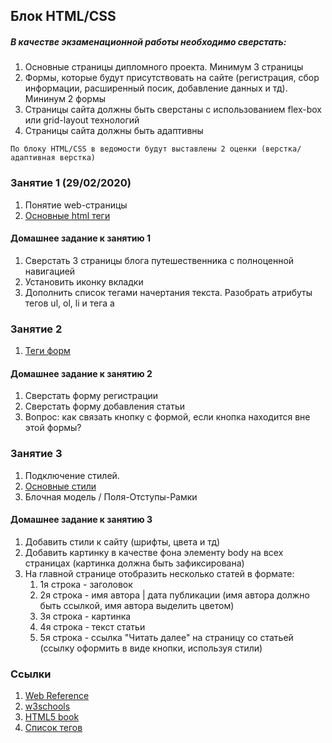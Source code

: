 ## Блок HTML/CSS
##### В качестве экзаменационной работы необходимо сверстать:
   1. Основные страницы дипломного проекта. Минимум 3 страницы
   2. Формы, которые будут присутствовать на сайте (регистрация, сбор информации, расширенный посик, добавление данных и тд).
Мининум 2 формы
   3. Страницы сайта должны быть сверстаны с использованием flex-box или grid-layout технологий
   4. Страницы сайта должны быть адаптивны

    По блоку HTML/CSS в ведомости будут выставлены 2 оценки (верстка/адаптивная верстка)

### Занятие 1 (29/02/2020)
   1. Понятие web-страницы
   2. [Основные html теги](tags.html)
#### Домашнее задание к занятию 1
   1. Сверстать 3 страницы блога путешественника с полноценной навигацией
   2. Установить иконку вкладки 
   3. Дополнить список тегами начертания текста. Разобрать атрибуты тегов ul, ol, li и тега a

### Занятие 2
   1. [Теги форм](form-tags.html)
#### Домашнее задание к занятию 2  
   1. Сверстать форму регистрации 
   2. Сверстать форму добавления статьи
   3. Вопрос: как связать кнопку с формой, если кнопка находится вне этой формы?
   
### Занятие 3
   1. Подключение стилей. 
   2. [Основные стили](base-styles.css)
   3. Блочная модель / Поля-Отступы-Рамки
#### Домашнее задание к занятию 3 
   1. Добавить стили к сайту (шрифты, цвета и тд)
   2. Добавить картинку в качестве фона элементу body на всех страницах (картинка должна быть зафиксирована)   
   3. На главной странице отобразить несколько статей в формате:
        1. 1я строка - заголовок
        2. 2я строка - имя автора | дата публикации (имя автора должно быть ссылкой, имя автора выделить цветом)
        3. 3я строка - картинка
        4. 4я строка - текст статьи
        5. 5я строка - ссылка "Читать далее" на страницу со статьей (ссылку оформить в виде кнопки, используя стили)     

### Ссылки
   1. [Web Reference](https://webref.ru/)
   2. [w3schools](https://www.w3schools.com/)
   3. [HTML5 book](https://html5book.ru/)
   4. [Список тегов](https://html5css.ru/tags/default.php)
   



